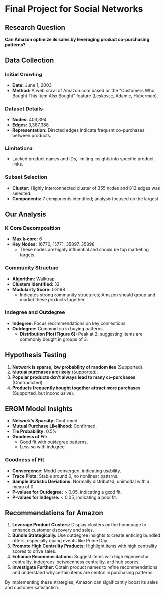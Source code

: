 # Final Project for Social Networks

## Research Question
**Can Amazon optimize its sales by leveraging product co-purchasing patterns?**

## Data Collection

### Initial Crawling
- **Date:** June 1, 2003
- **Method:** A web crawl of Amazon.com based on the “Customers Who Bought This Item Also Bought” feature (Leskovec, Adamic, Huberman).

### Dataset Details
- **Nodes:** 403,394
- **Edges:** 3,387,388
- **Representation:** Directed edges indicate frequent co-purchases between products.

### Limitations
- Lacked product names and IDs, limiting insights into specific product links.

### Subset Selection
- **Cluster:** Highly interconnected cluster of 355 nodes and 812 edges was selected.
- **Components:** 7 components identified; analysis focused on the largest.

## Our Analysis

### K Core Decomposition
- **Max k-core:** 6
- **Key Nodes:** 16770, 16771, 35897, 35898
  - These nodes are highly influential and should be top marketing targets.

### Community Structure
- **Algorithm:** Walktrap
- **Clusters Identified:** 32
- **Modularity Score:** 0.8198
  - Indicates strong community structures; Amazon should group and market these products together.

### Indegree and Outdegree
- **Indegree:** Focus recommendations on key connections.
- **Outdegree:** Common trio in buying patterns.
  - **Distribution Plot (Figure 6):** Peak at 2, suggesting items are commonly bought in groups of 3.

## Hypothesis Testing
1. **Network is sparse; low probability of random ties** (Supported).
2. **Mutual purchases are likely** (Supported).
3. **Popular products don’t always lead to many co-purchases** (Contradicted).
4. **Products frequently bought together attract more purchases** (Supported, but inconclusive).

## ERGM Model Insights
- **Network’s Sparsity:** Confirmed.
- **Mutual Purchase Likelihood:** Confirmed.
- **Tie Probability:** 0.5%
- **Goodness of Fit:** 
  - Good fit with outdegree patterns.
  - Less so with indegree.

### Goodness of Fit
- **Convergence:** Model converged, indicating usability.
- **Trace Plots:** Stable around 0, no nonlinear patterns.
- **Sample Statistic Deviations:** Normally distributed, unimodal with a mean of 0.
- **P-values for Outdegree:** > 0.05, indicating a good fit.
- **P-values for Indegree:** < 0.05, indicating a poor fit.

## Recommendations for Amazon
1. **Leverage Product Clusters:** Display clusters on the homepage to enhance customer discovery and sales.
2. **Bundle Strategically:** Use outdegree insights to create enticing bundled offers, especially during events like Prime Day.
3. **Promote High Centrality Products:** Highlight items with high centrality scores to drive sales.
4. **Enhance Recommendations:** Suggest items with high eigenvector centrality, indegrees, betweenness centrality, and hub scores.
5. **Investigate Further:** Obtain product names to refine recommendations and understand why certain items are central in purchasing patterns.

By implementing these strategies, Amazon can significantly boost its sales and customer satisfaction.


